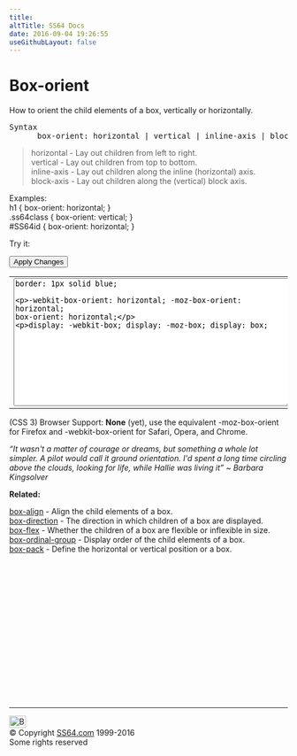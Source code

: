 ```yaml
---
title:
altTitle: SS64 Docs
date: 2016-09-04 19:26:55
useGithubLayout: false
---
```

<!-- #BeginLibraryItem "/Library/head_css.lbi" --><!-- #EndLibraryItem --><h1>Box-orient</h1>
<p>How to orient the child elements of a box, vertically or horizontally.</p>
<pre>Syntax
      box-orient: horizontal | vertical | inline-axis | block-axis ;</pre>
<blockquote>
<p><span class="code">horizontal</span> - Lay out children from left to right.<br>
<span class="code">vertical</span> - Lay out children from top to bottom.<br>
<span class="code">inline-axis</span> - Lay out children along the inline (horizontal) axis.<br>
<span class="code">block-axis</span> - Lay out children along the (vertical) block axis.<br>
</p>
</blockquote>
<p>Examples:<br>
  <span class="code">h1 { box-orient: horizontal;  }<br>
    .ss64class { box-orient: vertical; }</span><br>
    <span class="code">#SS64id { box-orient: horizontal;  }</span>    <br>
</p>
<p>Try it:</p><input type="button" onclick="ApplyStyle()" value="Apply Changes">
<table>
  <tbody><tr>
    <td><textarea name="tryit" id="trycode" cols="60" rows="15" onfocus="this.style.background='#fff';" onblur="this.style.background='#eee';" tabindex="1">border: 1px solid blue;

-webkit-box-orient: horizontal;
   -moz-box-orient: horizontal;
        box-orient: horizontal;

display: -webkit-box;
display:    -moz-box;
display:         box;
</textarea></td>
    <td><div id="tryresult">
<p>Line1</p>
      <p> Line2</p>
      <p>Line3</p>
  </div></td>
  </tr>
</tbody></table>
<p>(CSS 3) Browser Support:  <b>None</b> (yet), use the equivalent <span class="code">-moz-box-orient</span> for Firefox and <span class="code">-webkit-box-orient</span> for Safari, Opera, and Chrome.</p>
<p class="quote"><i>“It wasn't a matter of courage or dreams, but something a whole lot simpler. A pilot would call it ground orientation. I'd spent a long time circling above the clouds, looking for life, while Hallie was living it” ~   Barbara Kingsolver</i></p><p><b>Related:</b></p>
<p><a href="box-align.html">box-align</a> - Align the child elements of a box. <br>
<a href="box-direction.html">box-direction</a> - The direction in which children of a box are displayed. <br>
<a href="box-flex.html">box-flex</a> - Whether the children of a box are flexible or inflexible in size.<br>
<a href="box-ordinal-group.html">box-ordinal-group</a> - Display order of the child elements of a box.<br>
<a href="box-pack.html">box-pack</a> - Define the horizontal or vertical position or a box.</p><!-- #BeginLibraryItem "/Library/foot_css.lbi" --><p>
<!-- CSS -->
<ins class="adsbygoogle" style="display:inline-block;width:300px;height:250px" data-ad-client="ca-pub-6140977852749469" data-ad-slot="2739097502"></ins>
<script>
(adsbygoogle = window.adsbygoogle || []).push({});
</script></p>
<hr>
<div id="bl" class="footer"><a href="box-orient.html#"><img src="../images/top.png" width="30" height="22" alt="Back to the Top"></a></div>
<div id="br" class="footer, tagline">© Copyright <a href="http://ss64.com/">SS64.com</a> 1999-2016<br>
Some rights reserved</div><!-- #EndLibraryItem -->

